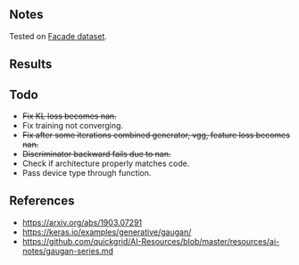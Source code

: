 ## Notes

Tested on [Facade dataset](https://cmp.felk.cvut.cz/~tylecr1/facade/).

## Results


## Todo

- ~~Fix KL loss becomes nan.~~
- Fix training not converging.
- ~~Fix after some iterations combined generator, vgg, feature loss becomes nan.~~
- ~~Discriminator backward fails due to nan.~~
- Check if architecture properly matches code.
- Pass device type through function.

## References

- https://arxiv.org/abs/1903.07291
- https://keras.io/examples/generative/gaugan/
- https://github.com/quickgrid/AI-Resources/blob/master/resources/ai-notes/gaugan-series.md
